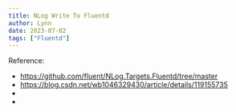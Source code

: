 ```yaml
---
title: NLog Write To Fluentd
author: Lynn
date: 2023-07-02
tags: ["Fluentd"]
---
```



<!--more-->

Reference:
* https://github.com/fluent/NLog.Targets.Fluentd/tree/master
* https://blog.csdn.net/wb1046329430/article/details/119155735
* 
* 